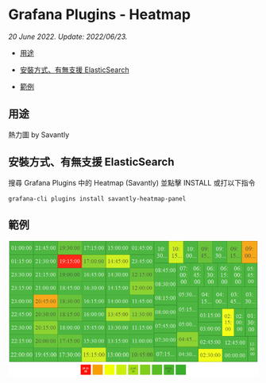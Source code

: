 # Grafana Plugins - Heatmap

*20 June 2022. Update: 2022/06/23.*

* [用途](#use)

* [安裝方式、有無支援 ElasticSearch](#install)

* [範例](#example)

<h2 id="use">用途</h2>

熱力圖 by Savantly

<h2 id="install">安裝方式、有無支援 ElasticSearch</h2>

搜尋 Grafana Plugins 中的 Heatmap (Savantly) 並點擊 INSTALL 或打以下指令

    grafana-cli plugins install savantly-heatmap-panel

<h2 id="example">範例</h2>

![img](heatmap.png)

